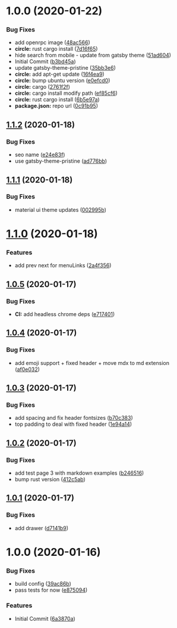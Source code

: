 # 1.0.0 (2020-01-22)


### Bug Fixes

* add openrpc image ([48ac566](https://github.com/open-rpc/open-rpc/commit/48ac5660aa7342904c34bf0e5f35d88c7d46c5b9))
* **circle:** rust cargo install ([7d16f65](https://github.com/open-rpc/open-rpc/commit/7d16f6587a19bb1f72a19544366019b234f9f9f7))
* hide search from mobile - update from gatsby theme ([51ad604](https://github.com/open-rpc/open-rpc/commit/51ad604136964dfedd1e7d8ee7eaeb266c59d982))
* Initial Commit ([b3bd45a](https://github.com/open-rpc/open-rpc/commit/b3bd45a25119076d51657b32c4c4cba5d21ef849))
* update gatsby-theme-pristine ([35bb3e6](https://github.com/open-rpc/open-rpc/commit/35bb3e65cf8a08f3f707b1e5ca6e9d9437ddb0fe))
* **circle:** add apt-get update ([16f4ea9](https://github.com/open-rpc/open-rpc/commit/16f4ea92964fc7b10ddefcc7dff3a517fae3f4c9))
* **circle:** bump ubuntu version ([e0efcd0](https://github.com/open-rpc/open-rpc/commit/e0efcd0ad1f79b5f80ecdcb7e0263a6fc2cc13af))
* **circle:** cargo ([2761f2f](https://github.com/open-rpc/open-rpc/commit/2761f2ff54aae46214ceea54b9a6f29224b75de0))
* **circle:** cargo install modify path ([ef85cf6](https://github.com/open-rpc/open-rpc/commit/ef85cf6f9cdfe913786f67f6b7e72129bc3ee523))
* **circle:** rust cargo install ([6b5e97a](https://github.com/open-rpc/open-rpc/commit/6b5e97ac7c57de3cc7beb0627a68f7e4d16019a6))
* **package.json:** repo url ([0c91b95](https://github.com/open-rpc/open-rpc/commit/0c91b95c2ffe52a0bc1707fcd18fd1db15c99013))

## [1.1.2](https://github.com/etclabscore/pristine-typescript-gatsby-react-material-ui/compare/1.1.1...1.1.2) (2020-01-18)


### Bug Fixes

* seo name ([e24e83f](https://github.com/etclabscore/pristine-typescript-gatsby-react-material-ui/commit/e24e83f9c3321c27f5c0dfc37377727cbc8365c8))
* use gatsby-theme-pristine ([ad776bb](https://github.com/etclabscore/pristine-typescript-gatsby-react-material-ui/commit/ad776bb9f1672f76aeb1a1687da3228060fcee3e))

## [1.1.1](https://github.com/etclabscore/pristine-typescript-gatsby-react-material-ui/compare/1.1.0...1.1.1) (2020-01-18)


### Bug Fixes

* material ui theme updates ([002995b](https://github.com/etclabscore/pristine-typescript-gatsby-react-material-ui/commit/002995b924dc2ca3941d7791d3b71b531fa36fab))

# [1.1.0](https://github.com/etclabscore/pristine-typescript-gatsby-react-material-ui/compare/1.0.5...1.1.0) (2020-01-18)


### Features

* add prev next for menuLinks ([2a4f356](https://github.com/etclabscore/pristine-typescript-gatsby-react-material-ui/commit/2a4f3569731ba9beb55a4e154c95a7a3bf01cc24))

## [1.0.5](https://github.com/etclabscore/pristine-typescript-gatsby-react-material-ui/compare/1.0.4...1.0.5) (2020-01-17)


### Bug Fixes

* **CI:** add headless chrome deps ([e717401](https://github.com/etclabscore/pristine-typescript-gatsby-react-material-ui/commit/e71740118eaf3ec9d8d281b6416c8b36f76c48f6))

## [1.0.4](https://github.com/etclabscore/pristine-typescript-gatsby-react-material-ui/compare/1.0.3...1.0.4) (2020-01-17)


### Bug Fixes

* add emoji support + fixed header + move mdx to md extension ([af0e032](https://github.com/etclabscore/pristine-typescript-gatsby-react-material-ui/commit/af0e03202ecde087ce01bce282e0a5883875da9d))

## [1.0.3](https://github.com/etclabscore/pristine-typescript-gatsby-react-material-ui/compare/1.0.2...1.0.3) (2020-01-17)


### Bug Fixes

* add spacing and fix header fontsizes ([b70c383](https://github.com/etclabscore/pristine-typescript-gatsby-react-material-ui/commit/b70c3834fff98975cbd46a03c9e6d4af4bf97d82))
* top padding to deal with fixed header ([1e94a14](https://github.com/etclabscore/pristine-typescript-gatsby-react-material-ui/commit/1e94a144965d7faf66da4615d5d105ac3ecfdfa9))

## [1.0.2](https://github.com/etclabscore/pristine-typescript-gatsby-react-material-ui/compare/1.0.1...1.0.2) (2020-01-17)


### Bug Fixes

* add test page 3 with markdown examples ([b246516](https://github.com/etclabscore/pristine-typescript-gatsby-react-material-ui/commit/b24651690c7e055479e443eb13ed51b78f0a6129))
* bump rust version ([412c5ab](https://github.com/etclabscore/pristine-typescript-gatsby-react-material-ui/commit/412c5ab50083c764f9e482ee36c2ccae9ee3751b))

## [1.0.1](https://github.com/etclabscore/pristine-typescript-gatsby-react-material-ui/compare/1.0.0...1.0.1) (2020-01-17)


### Bug Fixes

* add drawer ([d7141b9](https://github.com/etclabscore/pristine-typescript-gatsby-react-material-ui/commit/d7141b9fd115e00cba12139feac3ab750ad816bd))

# 1.0.0 (2020-01-16)


### Bug Fixes

* build config ([39ac86b](https://github.com/etclabscore/pristine-typescript-gatsby-react-material-ui/commit/39ac86bcfc5475f7bb4e15b60b6d1ddf617b37a3))
* pass tests for now ([e875094](https://github.com/etclabscore/pristine-typescript-gatsby-react-material-ui/commit/e875094e14996d5b4f6822aea2884199f2926cb7))


### Features

* Initial Commit ([6a3870a](https://github.com/etclabscore/pristine-typescript-gatsby-react-material-ui/commit/6a3870aa91a9df11a3970e578b689975f4e41447))
